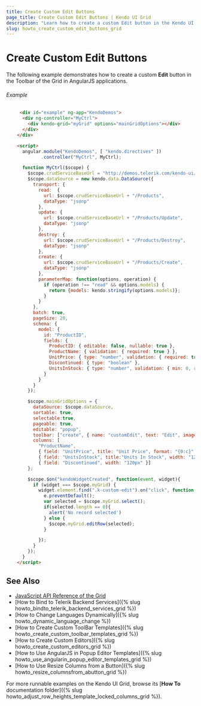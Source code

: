```yaml
---
title: Create Custom Edit Buttons
page_title: Create Custom Edit Buttons | Kendo UI Grid
description: "Learn how to create a custom Edit button in the Kendo UI Grid widget by using AngularJS."
slug: howto_create_custom_edit_buttons_grid
---
```


# Create Custom Edit Buttons

The following example demonstrates how to create a custom **Edit** button in the Toolbar of the Grid in AngularJS applications.

###### Example

```html
     <div id="example" ng-app="KendoDemos">
      <div ng-controller="MyCtrl">
        <div kendo-grid="myGrid" options="mainGridOptions"></div>
      </div>
    </div>

    <script>
      angular.module("KendoDemos", [ "kendo.directives" ])
             .controller("MyCtrl", MyCtrl);

      function MyCtrl($scope) {
        $scope.crudServiceBaseUrl = "http://demos.telerik.com/kendo-ui/service";
        $scope.dataSource = new kendo.data.DataSource({
          transport: {
            read:  {
              url: $scope.crudServiceBaseUrl + "/Products",
              dataType: "jsonp"
            },
            update: {
              url: $scope.crudServiceBaseUrl + "/Products/Update",
              dataType: "jsonp"
            },
            destroy: {
              url: $scope.crudServiceBaseUrl + "/Products/Destroy",
              dataType: "jsonp"
            },
            create: {
              url: $scope.crudServiceBaseUrl + "/Products/Create",
              dataType: "jsonp"
            },
            parameterMap: function(options, operation) {
              if (operation !== "read" && options.models) {
                return {models: kendo.stringify(options.models)};
              }
            }
          },
          batch: true,
          pageSize: 20,
          schema: {
            model: {
              id: "ProductID",
              fields: {
                ProductID: { editable: false, nullable: true },
                ProductName: { validation: { required: true } },
                UnitPrice: { type: "number", validation: { required: true, min: 1} },
                Discontinued: { type: "boolean" },
                UnitsInStock: { type: "number", validation: { min: 0, required: true } }
              }
            }
          }
        });

        $scope.mainGridOptions = {
          dataSource: $scope.dataSource,
          sortable: true,
          selectable:true,
          pageable: true,
          editable: "popup",
          toolbar: ["create", { name: "customEdit", text: "Edit", imageClass: "k-edit", className: "k-custom-edit", iconClass: "k-icon" }],
          columns: [
            "ProductName",
            { field: "UnitPrice", title: "Unit Price", format: "{0:c}", width: "120px" },
            { field: "UnitsInStock", title:"Units In Stock", width: "120px" },
            { field: "Discontinued", width: "120px" }]
        };

        $scope.$on("kendoWidgetCreated", function(event, widget){
          if (widget === $scope.myGrid) {
            widget.element.find(".k-custom-edit").on("click", function(e){
              e.preventDefault();
              var selected = $scope.myGrid.select();
              if(selected.length == 0){
                alert('No record selected')
              } else {
                $scope.myGrid.editRow(selected);
              }

            });
          }
        });
      }
    </script>
```

## See Also

* [JavaScript API Reference of the Grid](/api/javascript/ui/grid)
* [How to Bind to Telerik Backend Services]({% slug howto_bindto_telerik_backend_services_grid %})
* [How to Change Languages Dynamically]({% slug howto_dynamic_language_change %})
* [How to Create Custom ToolBar Templates]({% slug howto_create_custom_toolbar_templates_grid %})
* [How to Create Custom Editors]({% slug howto_create_custom_editors_grid %})
* [How to Use AngularJS in Popup Editor Templates]({% slug howto_use_angularin_popup_editor_templates_grid %})
* [How to Use Resize Columns from a Button]({% slug howto_resize_columnsfrom_abutton_grid %})

For more runnable examples on the Kendo UI Grid, browse its [**How To** documentation folder]({% slug howto_adjust_row_heights_template_locked_columns_grid %}).
